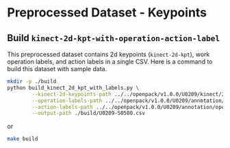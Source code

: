 # Preprocessed Dataset - Keypoints

## Build `kinect-2d-kpt-with-operation-action-label`

This preprocessed dataset contains 2d keypoints (`kinect-2d-kpt`), work operation labels, and action labels in a single CSV.
Here is a command to build this dataset with sample data.

```bash
mkdir -p ./build
python build_kinect_2d_kpt_with_labels.py \
        --kinect-2d-keypoints-path ../../openpack/v1.0.0/U0209/kinect/2d-kpt/mmpose-hrnet-w48-posetrack18-384x288-posewarper-stage2/single/S0500.json \
        --operation-labels-path ../../openpack/v1.0.0/U0209/annotation/openpack-operations/S0500.csv \
        --action-labels-path ../../openpack/v1.0.0/U0209/annotation/openpack-actions/S0500.csv \
        --output-path ./build/U0209-S0500.csv
```

or

```bash
make build
```
